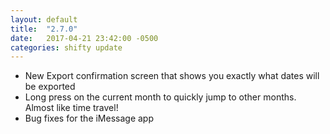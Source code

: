 ```yaml
---
layout: default
title:  "2.7.0"
date:   2017-04-21 23:42:00 -0500
categories: shifty update
---
```


* New Export confirmation screen that shows you exactly what dates will be exported
* Long press on the current month to quickly jump to other months. Almost like time travel!
* Bug fixes for the iMessage app